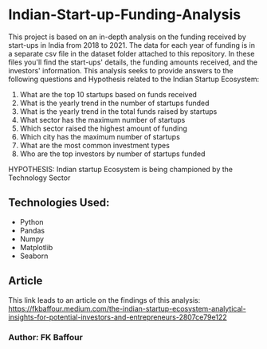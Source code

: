 # Indian-Start-up-Funding-Analysis
This project is based on an in-depth analysis on the funding received by start-ups in India from 2018 to 2021. The data for each year of funding is in a separate csv file in the dataset folder attached to this repository. In these files you'll find the start-ups' details, the funding amounts received, and the investors' information. This analysis seeks to provide answers to the following questions and Hypothesis related to the Indian Startup Ecosystem:

1. What are the top 10 startups based on funds received
2. What is the yearly trend in the number of startups funded
3. What is the yearly trend in the total funds raised by startups
4. What sector has the maximum number of startups
5. Which sector  raised the highest amount of funding
6. Which city has the maximum number of startups
7. What are the most common investment types
8. Who are the top investors by number of startups funded

HYPOTHESIS: Indian startup Ecosystem is being championed by the Technology Sector

## Technologies Used:
- Python
- Pandas
- Numpy
- Matplotlib
- Seaborn


## Article
This link leads to an article on the findings of this analysis:
https://fkbaffour.medium.com/the-indian-startup-ecosystem-analytical-insights-for-potential-investors-and-entrepreneurs-2807ce79e122


### Author: FK Baffour
